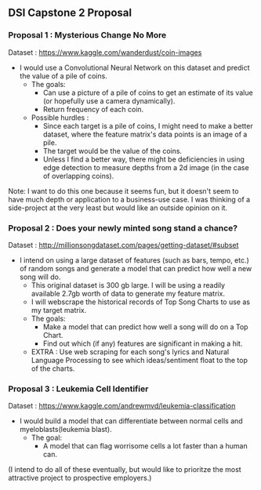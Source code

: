 ## DSI Capstone 2 Proposal

### Proposal 1 : Mysterious Change No More

Dataset : https://www.kaggle.com/wanderdust/coin-images

* I would use a Convolutional Neural Network on this dataset and predict the value of a pile of coins. 
  * The goals:
    * Can use a picture of a pile of coins to get an estimate of its value (or hopefully use a camera dynamically).
    * Return frequency of each coin. 
  * Possible hurdles : 
    * Since each target is a pile of coins, I might need to make a better dataset, where the feature matrix's data points is an image of a pile. 
    * The target would be the value of the coins. 
    * Unless I find a better way, there might be deficiencies in using edge detection to measure depths from a 2d image (in the case of overlapping coins).               

Note: I want to do this one because it seems fun, but it doesn't seem to have much depth or application to a business-use case. I was thinking of a side-project
      at the very least but would like an outside opinion on it.

### Proposal 2 : Does your newly minted song stand a chance?

Dataset : http://millionsongdataset.com/pages/getting-dataset/#subset

* I intend on using a large dataset of features (such as bars, tempo, etc.) of random songs and generate a model that can predict how well a new song will do.
  * This original dataset is 300 gb large. I will be using a readily available 2.7gb worth of data to generate my feature matrix. 
  * I will webscrape the historical records of Top Song Charts to use as my target matrix. 
  * The goals: 
    * Make a model that can predict how well a song will do on a Top Chart. 
    * Find out which (if any) features are significant in making a hit. 
  * EXTRA : Use web scraping for each song's lyrics and Natural Language Processing to see which ideas/sentiment float to the top of the charts. 

### Proposal 3 : Leukemia Cell Identifier

Dataset : https://www.kaggle.com/andrewmvd/leukemia-classification

* I would build a model that can differentiate between normal cells and myeloblasts(leukemia blast).
  * The goal:
    * A model that can flag worrisome cells a lot faster than a human can.  

(I intend to do all of these eventually, but would like to prioritze the most attractive project to prospective employers.)

